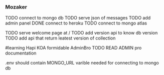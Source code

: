 ### Mozaker

TODO connect to mongo db
TODO serve json of messages
TODO add admin panel
DONE connect to heroku
TODO connect to mongo atlas

TODO serve welcome page at /
TODO add version api to know db version
TODO add api that return leatest version of collection


#learning 
Hapi
KOA
formidable
AdminBro
TODO READ ADMIN pro documentation



.env should contain MONGO_URL varible needed for connecting to mongo db